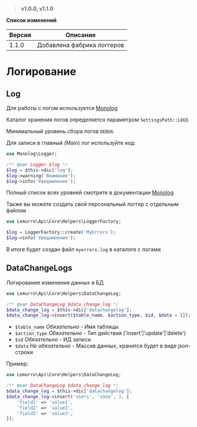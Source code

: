 > **v1.0.0, v1.1.0**

**Список изменений**

Версия | Описание
--- | ---
1.1.0 | Добавлена фабрика логгеров

# Логирование

## Log
Для работы с логом используется [Monolog](https://seldaek.github.io/monolog/)

Каталог хранения логов определяется параметром `SettingsPath::LOGS`

Минимальный уровень сбора логов `DEBUG`

Для записи в главный (Main) лог используйте код:
```php
use Monolog\Logger;

/** @var Logger $log */
$log = $this->dic['log'];
$log->warning('Внимание');
$log->info('Уведомление');
```
Полный список всех уровней смотрите в документации [Monolog](https://github.com/Seldaek/monolog/blob/HEAD/doc/01-usage.md#log-levels)

Также вы можете создать свой персональный логгер с отдельным файлом
```php
use Lemurro\Api\Core\Helpers\LoggerFactory;

$log = LoggerFactory::create('MyErrors');
$log->info('Уведомление');
```
В итоге будет создан файл `myerrors.log` в каталоге с логами

## DataChangeLogs
Логирование изменения данных в БД
```php
use Lemurro\Api\Core\Helpers\DataChangeLog;

/** @var DataChangeLog $data_change_log */
$data_change_log = $this->dic['datachangelog'];
$data_change_log->insert($table_name, $action_type, $id, $data = []);
```
- `$table_name` *Обязательно* - Имя таблицы
- `$action_type` *Обязательно* - Тип действия ('insert'|'update'|'delete')
- `$id` *Обязательно* - ИД записи
- `$data` *Не обязательно* - Массив данных, хранится будет в виде json-строки

Пример:
```php
use Lemurro\Api\Core\Helpers\DataChangeLog;

/** @var DataChangeLog $data_change_log */
$data_change_log = $this->dic['datachangelog'];
$data_change_log->insert('users', 'save', 3, [
    'field1' => 'value1',
    'field2' => 'value2',
    'field3' => 'value3',
]);
```
